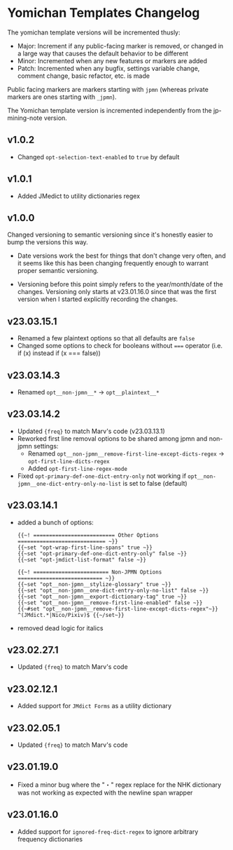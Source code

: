 # Yomichan Templates Changelog

The yomichan template versions will be incremented thusly:
- Major: Increment if any public-facing marker is removed, or changed in a large way that causes
    the default behavior to be different
- Minor: Incremented when any new features or markers are added
- Patch: Incremented when any bugfix, settings variable change, comment change, basic refactor, etc. is made

Public facing markers are markers starting with `jpmn` (whereas private markers are ones starting with `_jpmn`).

The Yomichan template version is incremented independently from the jp-mining-note version.

## v1.0.2
- Changed `opt-selection-text-enabled` to `true` by default

## v1.0.1
- Added JMedict to utility dictionaries regex

## v1.0.0
Changed versioning to semantic versioning since it's honestly easier to bump the versions this way.
- Date versions work the best for things that don't change very often, and it seems like this has been
    changing frequently enough to warrant proper semantic versioning.

- Versioning before this point simply refers to the year/month/date of the changes.
    Versioning only starts at v23.01.16.0 since that was the first version when
    I started explicitly recording the changes.

## v23.03.15.1
- Renamed a few plaintext options so that all defaults are `false`
- Changed some options to check for booleans without `===` operator (i.e. if (x) instead if (x === false))

## v23.03.14.3
- Renamed `opt__non-jpmn__*` -> `opt__plaintext__*`

## v23.03.14.2
- Updated `{freq}` to match Marv's code (v23.03.13.1)
- Reworked first line removal options to be shared among jpmn and non-jpmn settings:
    - Renamed `opt__non-jpmn__remove-first-line-except-dicts-regex` -> `opt-first-line-dicts-regex`
    - Added `opt-first-line-regex-mode`
- Fixed `opt-primary-def-one-dict-entry-only` not working if `opt__non-jpmn__one-dict-entry-only-no-list` is set to false (default)

## v23.03.14.1
- added a bunch of options:
    ```
    {{~! ========================== Other Options ============================ ~}}
    {{~set "opt-wrap-first-line-spans" true ~}}
    {{~set "opt-primary-def-one-dict-entry-only" false ~}}
    {{~set "opt-jmdict-list-format" false ~}}

    {{~! ======================== Non-JPMN Options =========================== ~}}
    {{~set "opt__non-jpmn__stylize-glossary" true ~}}
    {{~set "opt__non-jpmn__one-dict-entry-only-no-list" false ~}}
    {{~set "opt__non-jpmn__export-dictionary-tag" true ~}}
    {{~set "opt__non-jpmn__remove-first-line-enabled" false ~}}
    {{~#set "opt__non-jpmn__remove-first-line-except-dicts-regex"~}} ^(JMdict.*|Nico/Pixiv)$ {{~/set~}}
    ```
- removed dead logic for italics

## v23.02.27.1
- Updated `{freq}` to match Marv's code

## v23.02.12.1
- Added support for `JMdict Forms` as a utility dictionary

## v23.02.05.1
- Updated `{freq}` to match Marv's code

## v23.01.19.0
- Fixed a minor bug where the "・" regex replace for the NHK dictionary was not working as expected with the newline span wrapper

## v23.01.16.0
- Added support for `ignored-freq-dict-regex` to ignore arbitrary frequency dictionaries
